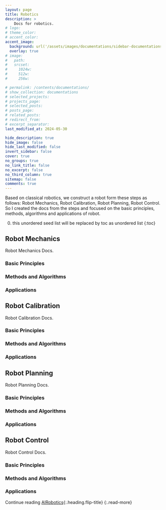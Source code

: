 ```yaml
---
layout: page
title: Robotics
description: >
    Docs for robotics.
# logo:
# theme_color:
# accent_color:
accent_image:
  background: url('/assets/images/documentations/sidebar-documentations.jpg') center/cover
  overlay: true
# image:
#   path:
#   srcset:
#     1024w:
#     512w:
#     256w:

# permalink: /contents/documentations/
# show_collection: documentations
# selected_projects:
# projects_page:
# selected_posts:
# posts_page:
# related_posts:
# redirect_from:
# excerpt_separator:
last_modified_at: 2024-05-30

hide_description: true
hide_image: false
hide_last_modified: false
invert_sidebar: false
cover: true
no_groups: true
no_link_title: false
no_excerpt: false
no_third_column: true
sitemap: false
comments: true
---
```


Based on classical robotics, we construct a robot form these steps as follows: Robot Mechanics, Robot Calibration, Robot Planning, Robot Control. So I created the docs from the steps and focused on the basic principles, methods, algorithms and applications of robot. 

0. this unordered seed list will be replaced by toc as unordered list
{:toc}

## Robot Mechanics
Robot Mechanics Docs.

### Basic Principles
### Methods and Algorithms
### Applications

## Robot Calibration
Robot Calibration Docs.

### Basic Principles
### Methods and Algorithms
### Applications

## Robot Planning
Robot Planning Docs.

### Basic Principles
### Methods and Algorithms
### Applications

## Robot Control
Robot Control Docs.

### Basic Principles
### Methods and Algorithms
### Applications

Continue reading [AIRobotics](AIRobotics.md){:.heading.flip-title}
{:.read-more}
